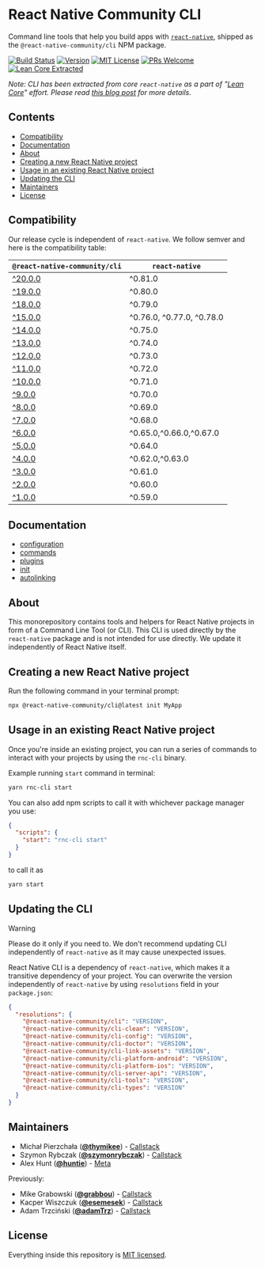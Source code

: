 # React Native Community CLI

Command line tools that help you build apps with [`react-native`](https://github.com/facebook/react-native), shipped as the `@react-native-community/cli` NPM package.

[![Build Status][build-badge]][build] [![Version][version-badge]][package] [![MIT License][license-badge]][license] [![PRs Welcome][prs-welcome-badge]][prs-welcome] [![Lean Core Extracted][lean-core-badge]][lean-core]

_Note: CLI has been extracted from core `react-native` as a part of "[Lean Core](https://github.com/facebook/react-native/issues/23313)" effort. Please read [this blog post](https://www.callstack.com/blog/the-react-native-cli-has-a-new-home) for more details._

## Contents

- [Compatibility](#compatibility)
- [Documentation](#documentation)
- [About](#about)
- [Creating a new React Native project](#creating-a-new-react-native-project)
- [Usage in an existing React Native project](#usage-in-an-existing-react-native-project)
- [Updating the CLI](#updating-the-cli)
- [Maintainers](#maintainers)
- [License](#license)

## Compatibility

Our release cycle is independent of `react-native`. We follow semver and here is the compatibility table:

| `@react-native-community/cli`                                      | `react-native`            |
| ------------------------------------------------------------------ | ------------------------- |
| [^20.0.0](https://github.com/react-native-community/cli/tree/main) | ^0.81.0                   |
| [^19.0.0](https://github.com/react-native-community/cli/tree/19.x) | ^0.80.0                   |
| [^18.0.0](https://github.com/react-native-community/cli/tree/18.x) | ^0.79.0                   |
| [^15.0.0](https://github.com/react-native-community/cli/tree/15.x) | ^0.76.0, ^0.77.0, ^0.78.0 |
| [^14.0.0](https://github.com/react-native-community/cli/tree/14.x) | ^0.75.0                   |
| [^13.0.0](https://github.com/react-native-community/cli/tree/13.x) | ^0.74.0                   |
| [^12.0.0](https://github.com/react-native-community/cli/tree/12.x) | ^0.73.0                   |
| [^11.0.0](https://github.com/react-native-community/cli/tree/11.x) | ^0.72.0                   |
| [^10.0.0](https://github.com/react-native-community/cli/tree/10.x) | ^0.71.0                   |
| [^9.0.0](https://github.com/react-native-community/cli/tree/9.x)   | ^0.70.0                   |
| [^8.0.0](https://github.com/react-native-community/cli/tree/8.x)   | ^0.69.0                   |
| [^7.0.0](https://github.com/react-native-community/cli/tree/7.x)   | ^0.68.0                   |
| [^6.0.0](https://github.com/react-native-community/cli/tree/6.x)   | ^0.65.0,^0.66.0,^0.67.0   |
| [^5.0.0](https://github.com/react-native-community/cli/tree/5.x)   | ^0.64.0                   |
| [^4.0.0](https://github.com/react-native-community/cli/tree/4.x)   | ^0.62.0,^0.63.0           |
| [^3.0.0](https://github.com/react-native-community/cli/tree/3.x)   | ^0.61.0                   |
| [^2.0.0](https://github.com/react-native-community/cli/tree/2.x)   | ^0.60.0                   |
| [^1.0.0](https://github.com/react-native-community/cli/tree/1.x)   | ^0.59.0                   |

## Documentation

- [configuration](./docs/configuration.md)
- [commands](./docs/commands.md)
- [plugins](./docs/plugins.md)
- [init](./docs/init.md)
- [autolinking](./docs/autolinking.md)

## About

This monorepository contains tools and helpers for React Native projects in form of a Command Line Tool (or CLI). This CLI is used directly by the `react-native` package and is not intended for use directly. We update it independently of React Native itself.

## Creating a new React Native project

Run the following command in your terminal prompt:

```sh
npx @react-native-community/cli@latest init MyApp
```

## Usage in an existing React Native project

Once you're inside an existing project, you can run a series of commands to interact with your projects by using the `rnc-cli` binary.

Example running `start` command in terminal:

```sh
yarn rnc-cli start
```

You can also add npm scripts to call it with whichever package manager you use:

```json
{
  "scripts": {
    "start": "rnc-cli start"
  }
}
```

to call it as

```sh
yarn start
```

## Updating the CLI

> [!WARNING]
> Please do it only if you need to. We don't recommend updating CLI independently of `react-native` as it may cause unexpected issues.

React Native CLI is a dependency of `react-native`, which makes it a transitive dependency of your project. You can overwrite the version independently of `react-native` by using `resolutions` field in your `package.json`:

```json
{
  "resolutions": {
    "@react-native-community/cli": "VERSION",
    "@react-native-community/cli-clean": "VERSION",
    "@react-native-community/cli-config": "VERSION",
    "@react-native-community/cli-doctor": "VERSION",
    "@react-native-community/cli-link-assets": "VERSION",
    "@react-native-community/cli-platform-android": "VERSION",
    "@react-native-community/cli-platform-ios": "VERSION",
    "@react-native-community/cli-server-api": "VERSION",
    "@react-native-community/cli-tools": "VERSION",
    "@react-native-community/cli-types": "VERSION"
  }
}
```

## Maintainers

- Michał Pierzchała ([**@thymikee**](https://github.com/thymikee)) - [Callstack](https://callstack.com)
- Szymon Rybczak ([**@szymonrybczak**](https://github.com/szymonrybczak)) - [Callstack](https://callstack.com)
- Alex Hunt ([**@huntie**](https://github.com/huntie)) - [Meta](https://meta.com)

Previously:

- Mike Grabowski ([**@grabbou**](https://github.com/grabbou)) - [Callstack](https://callstack.com)
- Kacper Wiszczuk ([**@esemesek**](https://github.com/esemesek)) - [Callstack](https://callstack.com)
- Adam Trzciński ([**@adamTrz**](https://github.com/adamTrz)) - [Callstack](https://callstack.com)

## License

Everything inside this repository is [MIT licensed](./LICENSE).

<!-- badges -->

[build-badge]: https://img.shields.io/github/actions/workflow/status/react-native-community/cli/test.yml?branch=main&style=flat-square
[build]: https://github.com/react-native-community/cli/actions/workflows/test.yml
[version-badge]: https://img.shields.io/npm/v/@react-native-community/cli.svg?style=flat-square
[package]: https://www.npmjs.com/package/@react-native-community/cli
[license-badge]: https://img.shields.io/npm/l/@react-native-community/cli.svg?style=flat-square
[license]: https://opensource.org/licenses/MIT
[prs-welcome-badge]: https://img.shields.io/badge/PRs-welcome-brightgreen.svg?style=flat-square
[prs-welcome]: http://makeapullrequest.com
[lean-core-badge]: https://img.shields.io/badge/Lean%20Core-Extracted-brightgreen.svg?style=flat-square
[lean-core]: https://github.com/facebook/react-native/issues/23313
